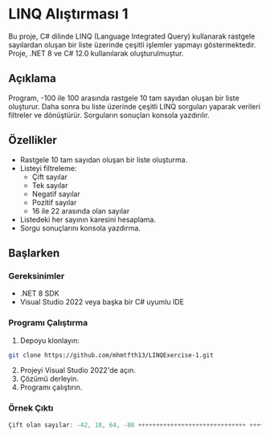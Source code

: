# LINQ Alıştırması 1

Bu proje, C# dilinde LINQ (Language Integrated Query) kullanarak rastgele sayılardan oluşan bir liste üzerinde çeşitli işlemler yapmayı göstermektedir. Proje, .NET 8 ve C# 12.0 kullanılarak oluşturulmuştur.

## Açıklama

Program, -100 ile 100 arasında rastgele 10 tam sayıdan oluşan bir liste oluşturur. Daha sonra bu liste üzerinde çeşitli LINQ sorguları yaparak verileri filtreler ve dönüştürür. Sorguların sonuçları konsola yazdırılır.

## Özellikler

- Rastgele 10 tam sayıdan oluşan bir liste oluşturma.
- Listeyi filtreleme:
  - Çift sayılar
  - Tek sayılar
  - Negatif sayılar
  - Pozitif sayılar
  - 16 ile 22 arasında olan sayılar
- Listedeki her sayının karesini hesaplama.
- Sorgu sonuçlarını konsola yazdırma.

## Başlarken

### Gereksinimler

- .NET 8 SDK
- Visual Studio 2022 veya başka bir C# uyumlu IDE

### Programı Çalıştırma

1. Depoyu klonlayın:
``` bash
git clone https://github.com/mhmtfth13/LINQExercise-1.git
```
2. Projeyi Visual Studio 2022'de açın.
3. Çözümü derleyin.
4. Programı çalıştırın.

### Örnek Çıktı

``` csharp
Çift olan sayılar: -42, 18, 64, -88 ++++++++++++++++++++++++++++++ ++++++++++++++++++++++++++++++ ++++++++++++++++++++++++++++++ Tek olan sayılar: -35, 57, -99, 23, 11, -77 ++++++++++++++++++++++++++++++ ++++++++++++++++++++++++++++++ ++++++++++++++++++++++++++++++ Negatif olan sayılar: -42, -35, -88, -99, -77 ++++++++++++++++++++++++++++++ ++++++++++++++++++++++++++++++ ++++++++++++++++++++++++++++++ Pozitif olan sayılar: 18, 64, 57, 23, 11 ++++++++++++++++++++++++++++++ ++++++++++++++++++++++++++++++ ++++++++++++++++++++++++++++++ 15'ten büyük ve 22'den küçük olan sayılar: 18 ++++++++++++++++++++++++++++++ ++++++++++++++++++++++++++++++ ++++++++++++++++++++++++++++++ Listedeki bütün sayıların karesi: 1764, 1225, 324, 4096, 7744, 9801, 529, 5929, 121, 5929 ++++++++++++++++++++++++++++++ ++++++++++++++++++++++++++++++ ++++++++++++++++++++++++++++++
```
